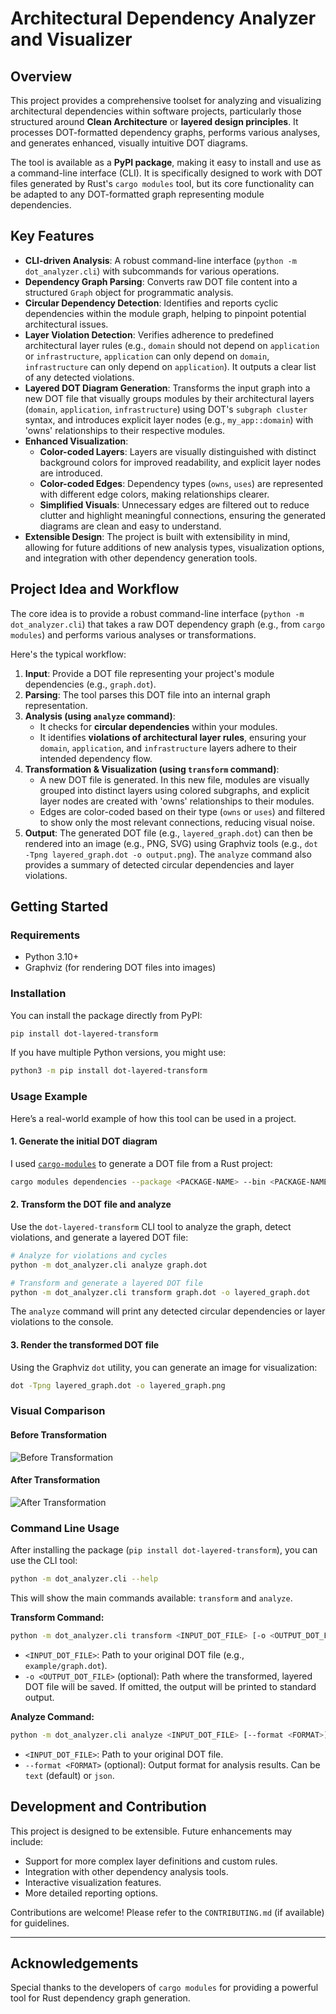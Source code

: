 # Architectural Dependency Analyzer and Visualizer

## Overview

This project provides a comprehensive toolset for analyzing and visualizing architectural dependencies within software projects, particularly those structured around **Clean Architecture** or **layered design principles**. It processes DOT-formatted dependency graphs, performs various analyses, and generates enhanced, visually intuitive DOT diagrams.

The tool is available as a **PyPI package**, making it easy to install and use as a command-line interface (CLI). It is specifically designed to work with DOT files generated by Rust's `cargo modules` tool, but its core functionality can be adapted to any DOT-formatted graph representing module dependencies.

## Key Features

* **CLI-driven Analysis**: A robust command-line interface (`python -m dot_analyzer.cli`) with subcommands for various operations.
* **Dependency Graph Parsing**: Converts raw DOT file content into a structured `Graph` object for programmatic analysis.
* **Circular Dependency Detection**: Identifies and reports cyclic dependencies within the module graph, helping to pinpoint potential architectural issues.
* **Layer Violation Detection**: Verifies adherence to predefined architectural layer rules (e.g., `domain` should not depend on `application` or `infrastructure`, `application` can only depend on `domain`, `infrastructure` can only depend on `application`). It outputs a clear list of any detected violations.
* **Layered DOT Diagram Generation**: Transforms the input graph into a new DOT file that visually groups modules by their architectural layers (`domain`, `application`, `infrastructure`) using DOT's `subgraph cluster` syntax, and introduces explicit layer nodes (e.g., `my_app::domain`) with 'owns' relationships to their respective modules.
* **Enhanced Visualization**:
  * **Color-coded Layers**: Layers are visually distinguished with distinct background colors for improved readability, and explicit layer nodes are introduced.
  * **Color-coded Edges**: Dependency types (`owns`, `uses`) are represented with different edge colors, making relationships clearer.
  * **Simplified Visuals**: Unnecessary edges are filtered out to reduce clutter and highlight meaningful connections, ensuring the generated diagrams are clean and easy to understand.
* **Extensible Design**: The project is built with extensibility in mind, allowing for future additions of new analysis types, visualization options, and integration with other dependency generation tools.

## Project Idea and Workflow

The core idea is to provide a robust command-line interface (`python -m dot_analyzer.cli`) that takes a raw DOT dependency graph (e.g., from `cargo modules`) and performs various analyses or transformations.

Here's the typical workflow:

1. **Input**: Provide a DOT file representing your project's module dependencies (e.g., `graph.dot`).
2. **Parsing**: The tool parses this DOT file into an internal graph representation.
3. **Analysis (using `analyze` command)**:
    * It checks for **circular dependencies** within your modules.
    * It identifies **violations of architectural layer rules**, ensuring your `domain`, `application`, and `infrastructure` layers adhere to their intended dependency flow.
4. **Transformation & Visualization (using `transform` command)**:
    * A new DOT file is generated. In this new file, modules are visually grouped into distinct layers using colored subgraphs, and explicit layer nodes are created with 'owns' relationships to their modules.
    * Edges are color-coded based on their type (`owns` or `uses`) and filtered to show only the most relevant connections, reducing visual noise.
5. **Output**: The generated DOT file (e.g., `layered_graph.dot`) can then be rendered into an image (e.g., PNG, SVG) using Graphviz tools (e.g., `dot -Tpng layered_graph.dot -o output.png`). The `analyze` command also provides a summary of detected circular dependencies and layer violations.

## Getting Started

### Requirements

* Python 3.10+
* Graphviz (for rendering DOT files into images)

### Installation

You can install the package directly from PyPI:

```bash
pip install dot-layered-transform
```

If you have multiple Python versions, you might use:

```bash
python3 -m pip install dot-layered-transform
```

### Usage Example

Here’s a real-world example of how this tool can be used in a project.

#### 1. Generate the initial DOT diagram

I used [`cargo-modules`](https://github.com/regexident/cargo-modules) to generate a DOT file from a Rust project:

```bash
cargo modules dependencies --package <PACKAGE-NAME> --bin <PACKAGE-NAME>  --no-externs --no-sysroot --no-fns --no-traits --no-types  --layout dot > graph.dot
```

#### 2. Transform the DOT file and analyze

Use the `dot-layered-transform` CLI tool to analyze the graph, detect violations, and generate a layered DOT file:

```bash
# Analyze for violations and cycles
python -m dot_analyzer.cli analyze graph.dot

# Transform and generate a layered DOT file
python -m dot_analyzer.cli transform graph.dot -o layered_graph.dot
```

The `analyze` command will print any detected circular dependencies or layer violations to the console.

#### 3. Render the transformed DOT file

Using the Graphviz `dot` utility, you can generate an image for visualization:

```bash
dot -Tpng layered_graph.dot -o layered_graph.png
```

### Visual Comparison

#### Before Transformation

![Before Transformation](./example/before_transformation.png)

#### After Transformation

![After Transformation](./example/after_transformation.png)

### Command Line Usage

After installing the package (`pip install dot-layered-transform`), you can use the CLI tool:

```bash
python -m dot_analyzer.cli --help
```

This will show the main commands available: `transform` and `analyze`.

**Transform Command:**

```bash
python -m dot_analyzer.cli transform <INPUT_DOT_FILE> [-o <OUTPUT_DOT_FILE>]
```

* `<INPUT_DOT_FILE>`: Path to your original DOT file (e.g., `example/graph.dot`).
* `-o <OUTPUT_DOT_FILE>` (optional): Path where the transformed, layered DOT file will be saved. If omitted, the output will be printed to standard output.

**Analyze Command:**

```bash
python -m dot_analyzer.cli analyze <INPUT_DOT_FILE> [--format <FORMAT>]
```

* `<INPUT_DOT_FILE>`: Path to your original DOT file.
* `--format <FORMAT>` (optional): Output format for analysis results. Can be `text` (default) or `json`.

## Development and Contribution

This project is designed to be extensible. Future enhancements may include:

* Support for more complex layer definitions and custom rules.
* Integration with other dependency analysis tools.
* Interactive visualization features.
* More detailed reporting options.

Contributions are welcome! Please refer to the `CONTRIBUTING.md` (if available) for guidelines.

---

## Acknowledgements

Special thanks to the developers of `cargo modules` for providing a powerful tool for Rust dependency graph generation.
